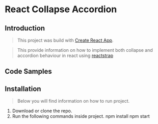 # React Collapse Accordion

## Introduction

> This project was build with [Create React App](https://github.com/facebookincubator/create-react-app).

> This provide information on how to implement both collapse and accordion behaviour in react using [reactstrap](https://reactstrap.github.io/)

## Code Samples



## Installation

> Below you will find information on how to run project.<br>
1. Download or clone the repo.
2. Run the following commands inside project.
       npm install
       npm start